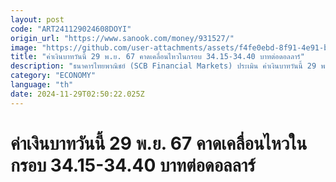 ```yaml
---
layout: post
code: "ART241129024608DOYI"
origin_url: "https://www.sanook.com/money/931527/"
image: "https://github.com/user-attachments/assets/f4fe0ebd-8f91-4e91-b955-caf53cf2ab48"
title: "ค่าเงินบาทวันนี้ 29 พ.ย. 67 คาดเคลื่อนไหวในกรอบ 34.15-34.40 บาทต่อดอลลาร์"
description: "ธนาคารไทยพาณิชย์ (SCB Financial Markets) ประเมิน ค่าเงินบาทวันนี้ 29 พฤศจิกายน 2567 คาดเคลื่อนไหวในกรอบ 34.15-34.40 บาทต่อดอลลาร์"
category: "ECONOMY"
language: "th"
date: 2024-11-29T02:50:22.025Z
---
```


# ค่าเงินบาทวันนี้ 29 พ.ย. 67 คาดเคลื่อนไหวในกรอบ 34.15-34.40 บาทต่อดอลลาร์